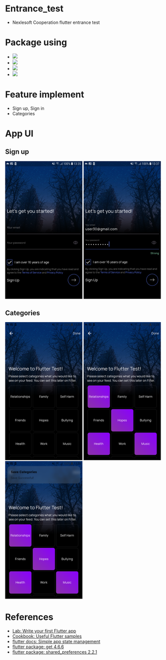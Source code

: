 # Entrance_test
 - Nexlesoft Cooperation flutter entrance test
# Package using
- <img src="https://img.shields.io/badge/get-4.6.6-brightgreen">
- <img src="https://img.shields.io/badge/google_fonts-6.1.0-brightgreen">
- <img src="https://img.shields.io/badge/http-1.1.0-brightgreen">
- <img src="https://img.shields.io/badge/shared_preferences-2.2.1-brightgreen">

# Feature implement
- Sign up, Sign in
- Categories

# App UI
## Sign up
<img src="https://github.com/Phanqui2020/entrance_test/blob/master/assets/src/sign_up_1.png" width="250"> <img src="https://github.com/Phanqui2020/entrance_test/blob/master/assets/src/sign_up_2.png" width="250">

## Categories   
<img src="https://github.com/Phanqui2020/entrance_test/blob/master/assets/src/categories_1.png" width="250"> <img src="https://github.com/Phanqui2020/entrance_test/blob/master/assets/src/categories_2.png" width="250"> <img src="https://github.com/Phanqui2020/entrance_test/blob/master/assets/src/categories_3.png" width="250">

# References
- [Lab: Write your first Flutter app](https://flutter.dev/docs/get-started/codelab)
- [Cookbook: Useful Flutter samples](https://flutter.dev/docs/cookbook)
- [flutter docs: Simple app state management](https://docs.flutter.dev/development/data-and-backend/state-mgmt/simple)
- [flutter package: get 4.6.6](https://pub.dev/packages/get)
- [flutter package: shared_preferences 2.2.1](https://pub.dev/packages/shared_preferences)
